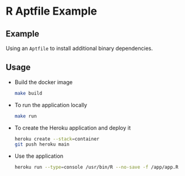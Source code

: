 # R Aptfile Example

## Example

Using an `Aptfile` to install additional binary dependencies.

## Usage

* Build the docker image

  ```bash
  make build
  ```

* To run the application locally

  ```bash
  make run
  ```

* To create the Heroku application and deploy it

  ```bash
  heroku create --stack=container
  git push heroku main
  ```

* Use the application

  ```bash
  heroku run --type=console /usr/bin/R --no-save -f /app/app.R
  ```
